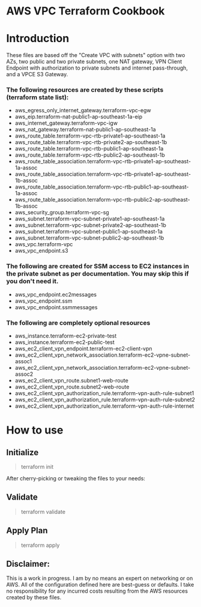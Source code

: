 # AWS VPC Terraform Cookbook

# Introduction

These files are based off the "Create VPC with subnets" option with two AZs, two public and two private subnets, one NAT gateway, VPN Client Endpoint with authorization to private subnets and internet pass-through, and a VPCE S3 Gateway.

### The following resources are created by these scripts (terraform state list):
- aws_egress_only_internet_gateway.terraform-vpc-egw
- aws_eip.terraform-nat-public1-ap-southeast-1a-eip
- aws_internet_gateway.terraform-vpc-igw
- aws_nat_gateway.terraform-nat-public1-ap-southeast-1a
- aws_route_table.terraform-vpc-rtb-private1-ap-southeast-1a
- aws_route_table.terraform-vpc-rtb-private2-ap-southeast-1b
- aws_route_table.terraform-vpc-rtb-public1-ap-southeast-1a
- aws_route_table.terraform-vpc-rtb-public2-ap-southeast-1b
- aws_route_table_association.terraform-vpc-rtb-private1-ap-southeast-1a-assoc
- aws_route_table_association.terraform-vpc-rtb-private1-ap-southeast-1b-assoc
- aws_route_table_association.terraform-vpc-rtb-public1-ap-southeast-1a-assoc
- aws_route_table_association.terraform-vpc-rtb-public2-ap-southeast-1b-assoc
- aws_security_group.terraform-vpc-sg
- aws_subnet.terraform-vpc-subnet-private1-ap-southeast-1a
- aws_subnet.terraform-vpc-subnet-private2-ap-southeast-1b
- aws_subnet.terraform-vpc-subnet-public1-ap-southeast-1a
- aws_subnet.terraform-vpc-subnet-public2-ap-southeast-1b
- aws_vpc.terraform-vpc
- aws_vpc_endpoint.s3

### The following are created for SSM access to EC2 instances in the private subnet as per documentation. You may skip this if you don't need it.

- aws_vpc_endpoint.ec2messages
- aws_vpc_endpoint.ssm
- aws_vpc_endpoint.ssmmessages

### The following are completely optional resources

- aws_instance.terraform-ec2-private-test
- aws_instance.terraform-ec2-public-test
- aws_ec2_client_vpn_endpoint.terraform-ec2-client-vpn
- aws_ec2_client_vpn_network_association.terraform-ec2-vpne-subnet-assoc1
- aws_ec2_client_vpn_network_association.terraform-ec2-vpne-subnet-assoc2
- aws_ec2_client_vpn_route.subnet1-web-route
- aws_ec2_client_vpn_route.subnet2-web-route
- aws_ec2_client_vpn_authorization_rule.terraform-vpn-auth-rule-subnet1
- aws_ec2_client_vpn_authorization_rule.terraform-vpn-auth-rule-subnet2
- aws_ec2_client_vpn_authorization_rule.terraform-vpn-auth-rule-internet

# How to use

## Initialize

> terraform init

After cherry-picking or tweaking the files to your needs:

## Validate

> terraform validate

## Apply Plan

> terraform apply


## Disclaimer:

This is a work in progress. I am by no means an expert on networking or on AWS. All of the configuration defined here are best-guess or defaults. I take no responsibility for any incurred costs resulting from the AWS resources created by these files. 

